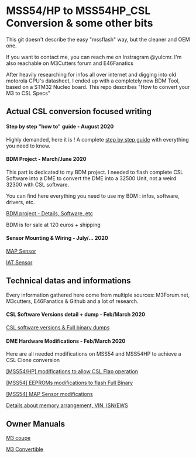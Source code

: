 # MSS54/HP to MSS54HP_CSL Conversion & some other bits

This git doesn't describe the easy "mssflash" way, but the cleaner and OEM one.

If you want to contact me, you can reach me on Instragram @yulcmr. I'm also reachable on M3Cutters forum and E46Fanatics

After heavily researching for infos all over internet and digging into old motorola CPU's datasheet, I ended up with a completely new BDM Tool, based on a STM32 Nucleo board. This repo describes "How to convert your M3 to CSL Specs"

## Actual CSL conversion focused writing

#### Step by step "how to" guide - August 2020

Highly demanded, here it is ! A complete [step by step guide](/step_by_step_guide.mkd) with everything you need to know.

#### BDM Project - March/June 2020

This part is dedicated to my BDM project. I needed to flash complete CSL Software into a DME to convert the DME into a 32500 Unit, not a weird 32300 with CSL software.

You can find here everything you need to use my BDM : infos, software, drivers, etc.

[BDM project - Details, Software, etc](/hardware_modifications/BDM.mkd)

BDM is for sale at 120 euros + shipping

#### Sensor Mounting & Wiring - July/... 2020

[MAP Sensor](/mounting/Map_mounting.mkd)

[IAT Sensor](/mounting/Iat_mounting.mkd)  

## Technical datas and informations

Every information gathered here come from multiple sources: M3Forum.net, M3cutters, E46Fanatics & Github and a lot of research.

#### CSL Software Versions detail + dump - Feb/March 2020

[CSL software versions & Full binary dumps](/CSL_full_binary_dump/csl_versions.mkd)

#### DME Hardware Modifications - Feb/March 2020

Here are all needed modifications on MSS54 and MSS54HP to achieve a CSL Clone conversion

[[MSS54/HP] modifications to allow CSL Flap operation](/hardware_modifications/CSL_flap.mkd)

[[MSS54] EEPROMs modifications to flash Full Binary](/hardware_modifications/eeprom_chips.mkd)

[[MSS54] MAP Sensor modifications](/hardware_modifications/MAP_Sensor.mkd)

[Details about memory arrangement, VIN, ISN/EWS](/hardware_modifications/memory_arrangement.mkd)

## Owner Manuals

[M3 coupe](/docs/BMW-E46-Pre-LCI-M3-Coupe-owners-manual.pdf)

[M3 Convertible](/docs/BMW-E46-LCI-M3-Convertible-owners-manual.pdf)

